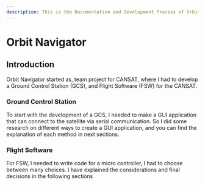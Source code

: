 ```yaml
---
description: This is the Documentation and Development Process of Orbit Navigator
---
```


# Orbit Navigator

## Introduction

Orbit Navigator started as, team project for CANSAT, where I had to develop a Ground Control Station (GCS), and Flight Software (FSW) for the CANSAT.

### Ground Control Station

To start with the development of a GCS, I needed to make a GUI application that can connect to the satellite via serial communication. So I did some research on different ways to create a GUI application, and you can find the explanation of each method in next sections.

### Flight Software

For FSW, I needed to write code for a micro controller, I had to choose between many choices. I have explained the considerations and final decisions in the following sections

